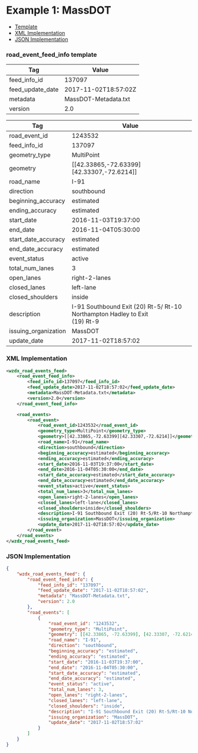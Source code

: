 # Example 1: MassDOT 

- [Template](#road_event_feed_info-template)
- [XML Implementation](#xml-implementation)
- [JSON Implementation](#json-implementation)

### road_event_feed_info template
Tag | Value
--- | -----
feed_info_id | 137097
feed_update_date | 2017-11-02T18:57:02Z
metadata | MassDOT-Metadata.txt
version | 2.0

Tag | Value
--- | -----
road_event_id | 1243532
feed_info_id | 137097
geometry_type | MultiPoint
geometry | [[42.33865,-72.63399][42.33307,-72.6214]]
road_name | I-91
direction | southbound
beginning_accuracy | estimated
ending_accuracy | estimated
start_date | 2016-11-03T19:37:00
end_date | 2016-11-04T05:30:00
start_date_accuracy | estimated
end_date_accuracy | estimated
event_status | active
total_num_lanes | 3
open_lanes | right-2-lanes
closed_lanes | left-lane
closed_shoulders | inside
description | I-91 Southbound   Exit (20) Rt-5/ Rt-10 Northampton Hadley to Exit<br>(19) Rt-9
issuing_organization | MassDOT
update_date | 2017-11-02T18:57:02

### XML Implementation
```xml
<wzdx_road_events_feed>
	<road_event_feed_info>
		<feed_info_id>137097</feed_info_id>
		<feed_update_date>2017-11-02T18:57:02</feed_update_date>
		<metadata>MassDOT-Metadata.txt</metadata>
		<version>2.0</version>
	</road_event_feed_info>

	<road_events>
		<road_event>
			<road_event_id>1243532</road_event_id>
			<geometry_type>MultiPoint</geometry_type>
			<geometry>[[42.33865,-72.63399][42.33307,-72.6214]]</geometry>
			<road_name>I-91</road_name>
			<direction>southbound</direction>
			<beginning_accuracy>estimated</beginning_accuracy>
			<ending_accuracy>estimated</ending_accuracy>
			<start_date>2016-11-03T19:37:00</start_date>
			<end_date>2016-11-04T05:30:00</end_date>
			<start_date_accuracy>estimated</start_date_accuracy>
			<end_date_accuracy>estimated</end_date_accuracy>
			<event_status>active</event_status>
			<total_num_lanes>3</total_num_lanes>
			<open_lanes>right-2-lanes</open_lanes>
			<closed_lanes>left-lane</closed_lanes>
			<closed_shoulders>inside</closed_shoulders>
			<description>I-91 Southbound Exit (20) Rt-5/Rt-10 Northampton Hadley to Exit (19) Rt-9</description>
			<issuing_organization>MassDOT</issuing_organization>
			<update_date>2017-11-02T18:57:02</update_date>
		</road_event>
	</road_events>
</wzdx_road_events_feed>
```

### JSON Implementation
```json
{
	"wzdx_road_events_feed": {
		"road_event_feed_info": {
			"feed_info_id": "137097",
			"feed_update_date": "2017-11-02T18:57:02",
			"metadata": "MassDOT-Metadata.txt",
			"version": 2.0
		},
		"road_events": [	
			{
				"road_event_id": "1243532",
				"geometry_type": "MultiPoint",
				"geometry": [[42.33865, -72.63399], [42.33307, -72.6214]],
				"road_name": "I-91",
				"direction": "southbound",
				"beginning_accuracy": "estimated",
				"ending_accuracy": "estimated",
				"start_date": "2016-11-03T19:37:00",
				"end_date": "2016-11-04T05:30:00",
				"start_date_accuracy": "estimated",
				"end_date_accuracy": "estimated",
				"event_status": "active",
				"total_num_lanes": 3,
				"open_lanes": "right-2-lanes",
				"closed_lanes": "left-lane",
				"closed_shoulders": "inside",
				"description": "I-91 Southbound Exit (20) Rt-5/Rt-10 Northampton Hadley to Exit (19) Rt-9",
				"issuing_organization": "MassDOT",
				"update_date": "2017-11-02T18:57:02"
			}
		]
	}
}
```

